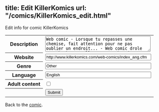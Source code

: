 title: Edit KillerKomics
url: "/comics/KillerKomics_edit.html"
---
Edit info for comic KillerKomics

<form name="comic" action="http://gaepostmail.appspot.com/comic/" method="post">
<table class="comicinfo">
<tr>
<th>Description</th><td><textarea name="description" cols="40" rows="3">Web comic - Lorsque tu repasses une chemise, fait attention pour ne pas oublier un endroit... - Web comic drole avec bonhommes allumettes, webcomic avec beaucoup de sang et violence. Pour ceux qui veulent rire à la violence.</textarea></td>
</tr>
<tr>
<th>Website</th><td><input type="text" name="url" value="http://www.killerkomics.com/web-comics/index_ang.cfm" size="40"/></td>
</tr>
<tr>
<th>Genre</th><td><input type="text" name="genre" value="Other" size="40"/></td>
</tr>
<tr>
<th>Language</th><td><input type="text" name="language" value="English" size="40"/></td>
</tr>
<tr>
<th>Adult content</th><td><input type="checkbox" name="adult" value="adult" /></td>
</tr>
<tr>
<th></th><td>
<input type="hidden" name="comic" value="KillerKomics" />
<input type="submit" name="submit" value="Submit" />
</td>
</tr>
</table>
</form>

Back to the [comic](KillerKomics.html).
